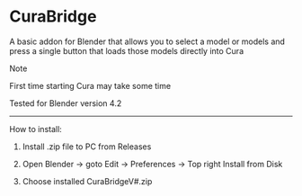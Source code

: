 ﻿# CuraBridge

 A basic addon for Blender that allows you to select a model or models and press a single button that loads those models directly into Cura

> [!Note]
> First time starting Cura may take some time
> 
> Tested for Blender version 4.2

---

How to install:

1. Install .zip file to PC from Releases

2. Open Blender -> goto Edit -> Preferences -> Top right Install from Disk

3. Choose installed CuraBridgeV#.zip
